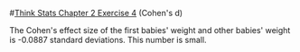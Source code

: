 #[Think Stats Chapter 2 Exercise 4](http://greenteapress.com/thinkstats2/html/thinkstats2003.html#toc24) (Cohen's d)

The Cohen's effect size of the first babies' weight and other babies' weight is -0.0887 standard deviations. This number is small. 